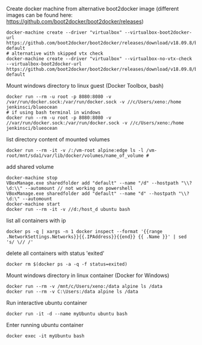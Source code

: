 Create docker machine from alternative boot2docker image
(different images can be found here: https://github.com/boot2docker/boot2docker/releases)
    
    docker-machine create --driver "virtualbox" --virtualbox-boot2docker-url https://github.com/boot2docker/boot2docker/releases/download/v18.09.8/boot2docker.iso default
    # alternative with skipped vtx check
    docker-machine create --driver "virtualbox" --virtualbox-no-vtx-check --virtualbox-boot2docker-url https://github.com/boot2docker/boot2docker/releases/download/v18.09.8/boot2docker.iso default


Mount windows directory to linux guest (Docker Toolbox, bash)

    
    docker run --rm -u root -p 8080:8080 -v /var/run/docker.sock:/var/run/docker.sock -v //c/Users/xeno:/home jenkinsci/blueocean
    # if using bash terminal in windows 
    docker run --rm -u root -p 8080:8080 -v //var/run/docker.sock:/var/run/docker.sock -v //c/Users/xeno:/home jenkinsci/blueocean    

list directory content of mounted volumes

    docker run --rm -it -v /:/vm-root alpine:edge ls -l /vm-root/mnt/sda1/var/lib/docker/volumes/name_of_volume # 

add shared volume

    docker-machine stop
    VBoxManage.exe sharedfolder add "default" --name "/d" --hostpath "\\?\d:\\" --automount // not working on powershell
    VBoxManage.exe sharedfolder add "default" --name "d" --hostpath "\\?\d:\" --automount
    docker-machine start
    docker run --rm -it -v //d:/host_d ubuntu bash

list all containers with ip

    docker ps -q | xargs -n 1 docker inspect --format '{{range .NetworkSettings.Networks}}{{.IPAddress}}{{end}} {{ .Name }}' | sed 's/ \// /'

delete all containers with status 'exited'

    docker rm $(docker ps -a -q -f status=exited)

Mount windows directory in linux container (Docker for Windows)

    docker run --rm -v /mnt/c/Users/xeno:/data alpine ls /data
    docker run --rm -v C:\Users:/data alpine ls /data
    
Run interactive ubuntu container 

    docker run -it -d --name myUbuntu ubuntu bash
    
Enter running ubuntu container

    docker exec -it myUbuntu bash
    

   
